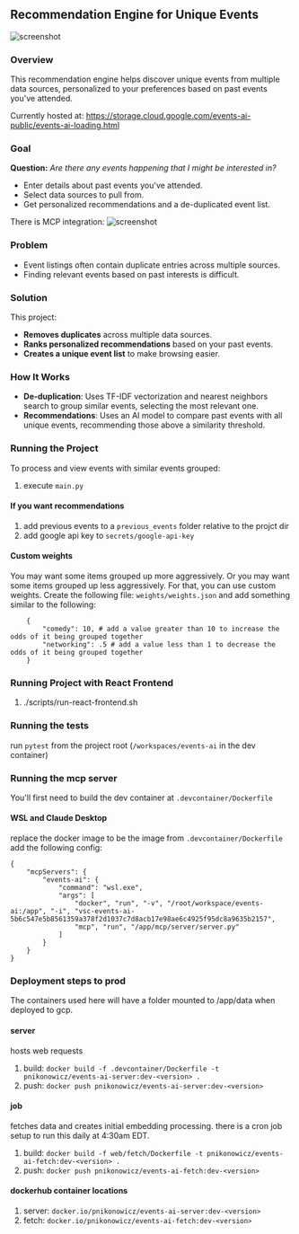 ## Recommendation Engine for Unique Events  

![screenshot](https://github.com/pnikonowicz/events-ai/blob/main/docs/events-screenshot.jpg)

### Overview  
This recommendation engine helps discover unique events from multiple data sources, personalized to your preferences based on past events you've attended.  

Currently hosted at: https://storage.cloud.google.com/events-ai-public/events-ai-loading.html

### Goal  
**Question:** *Are there any events happening that I might be interested in?*  
- Enter details about past events you've attended.  
- Select data sources to pull from.  
- Get personalized recommendations and a de-duplicated event list.  

There is MCP integration:
![screenshot](https://github.com/pnikonowicz/events-ai/blob/main/docs/claude_mcp.png)

### Problem  
- Event listings often contain duplicate entries across multiple sources.  
- Finding relevant events based on past interests is difficult.  

### Solution  
This project:  
- **Removes duplicates** across multiple data sources.  
- **Ranks personalized recommendations** based on your past events.  
- **Creates a unique event list** to make browsing easier.  

### How It Works  
- **De-duplication**: Uses TF-IDF vectorization and nearest neighbors search to group similar events, selecting the most relevant one.  
- **Recommendations**: Uses an AI model to compare past events with all unique events, recommending those above a similarity threshold.  

### Running the Project  
To process and view events with similar events grouped:  
1. execute `main.py`

#### If you want recommendations
1. add previous events to a `previous_events` folder relative to the projct dir
2. add google api key to `secrets/google-api-key`

#### Custom weights
You may want some items grouped up more aggressively. Or you may want some items grouped up less aggressively. For that, you can use custom weights. Create the following file: `weights/weights.json`
and add something similar to the following:
```
    {
        "comedy": 10, # add a value greater than 10 to increase the odds of it being grouped together
        "networking": .5 # add a value less than 1 to decrease the odds of it being grouped together
    }
```

### Running Project with React Frontend
1. ./scripts/run-react-frontend.sh

###  Running the tests
run `pytest` from the project root (`/workspaces/events-ai` in the dev container)

### Running the mcp server
You'll first need to build the dev container at `.devcontainer/Dockerfile`

#### WSL and Claude Desktop
replace the docker image to be the image from `.devcontainer/Dockerfile` add the following config:
```
{
	"mcpServers": {
		"events-ai": {
			"command": "wsl.exe",
			"args": [
				"docker", "run", "-v", "/root/workspace/events-ai:/app", "-i", "vsc-events-ai-5b6c547e5b8561359a378f2d1037c7d8acb17e98ae6c4925f95dc8a9635b2157", 
                "mcp", "run", "/app/mcp/server/server.py"
			]
		}
	}
}
```

### Deployment steps to prod

The containers used here will have a folder mounted to /app/data when deployed to gcp.

#### server

hosts web requests

1. build: `docker build -f .devcontainer/Dockerfile -t pnikonowicz/events-ai-server:dev-<version> .`
2. push: `docker push pnikonowicz/events-ai-server:dev-<version>`

#### job

fetches data and creates initial embedding processing. 
there is a cron job setup to run this daily at 4:30am EDT.

1. build: `docker build -f web/fetch/Dockerfile -t pnikonowicz/events-ai-fetch:dev-<version> .`
2. push: `docker push pnikonowicz/events-ai-fetch:dev-<version>`

#### dockerhub container locations
1. server: `docker.io/pnikonowicz/events-ai-server:dev-<version>`
2. fetch: `docker.io/pnikonowicz/events-ai-fetch:dev-<version>`

